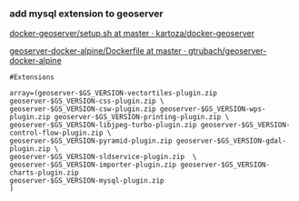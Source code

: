 ### add mysql extension to geoserver 


[docker-geoserver/setup.sh at master · kartoza/docker-geoserver](https://github.com/kartoza/docker-geoserver/blob/master/scripts/setup.sh "docker-geoserver/setup.sh at master · kartoza/docker-geoserver")



[geoserver-docker-alpine/Dockerfile at master · gtrubach/geoserver-docker-alpine](https://github.com/gtrubach/geoserver-docker-alpine/blob/master/Dockerfile "geoserver-docker-alpine/Dockerfile at master · gtrubach/geoserver-docker-alpine")




```shell
#Extensions

array=(geoserver-$GS_VERSION-vectortiles-plugin.zip geoserver-$GS_VERSION-css-plugin.zip \
geoserver-$GS_VERSION-csw-plugin.zip geoserver-$GS_VERSION-wps-plugin.zip geoserver-$GS_VERSION-printing-plugin.zip \
geoserver-$GS_VERSION-libjpeg-turbo-plugin.zip geoserver-$GS_VERSION-control-flow-plugin.zip \
geoserver-$GS_VERSION-pyramid-plugin.zip geoserver-$GS_VERSION-gdal-plugin.zip \
geoserver-$GS_VERSION-sldservice-plugin.zip  \
geoserver-$GS_VERSION-importer-plugin.zip geoserver-$GS_VERSION-charts-plugin.zip
geoserver-$GS_VERSION-mysql-plugin.zip
)
```

